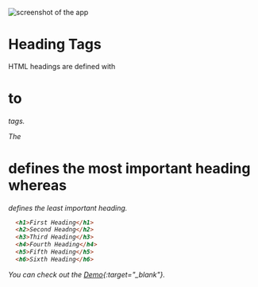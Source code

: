 ![screenshot of the app](https://raw.githubusercontent.com/praveenorugantitech/praveenorugantitech-html/master/tech.PNG)

# Heading Tags


HTML headings are defined with <h1> to <h6> tags.

The <h1> defines the most important heading whereas <h6> defines the least important heading.

```HTML
  <h1>First Heading</h1>
  <h2>Second Headng</h2>
  <h3>Third Heading</h3>
  <h4>Fourth Heading</h4>
  <h5>Fifth Heading</h5>
  <h6>Sixth Heading</h6>
```
You can check out the [Demo](https://praveenorugantitech.github.io/praveenorugantitech-html/2_Heading/Demo){:target="_blank"}.






